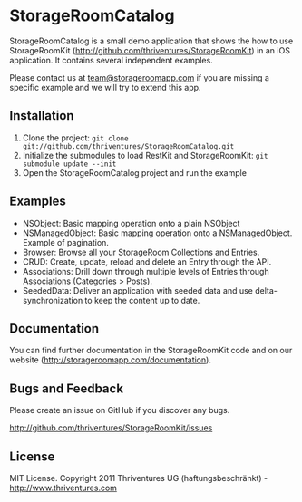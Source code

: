 StorageRoomCatalog
=========================

StorageRoomCatalog is a small demo application that shows the how to use StorageRoomKit (http://github.com/thriventures/StorageRoomKit) in an iOS application. It contains several independent examples.

Please contact us at team@storageroomapp.com if you are missing a specific example and we will try to extend this app.


Installation
-------------------------

1. Clone the project: `git clone git://github.com/thriventures/StorageRoomCatalog.git`
1. Initialize the submodules to load RestKit and StorageRoomKit: `git submodule update --init`
1. Open the StorageRoomCatalog project and run the example

Examples
-------------------------

* NSObject: Basic mapping operation onto a plain NSObject
* NSManagedObject: Basic mapping operation onto a NSManagedObject. Example of pagination.
* Browser: Browse all your StorageRoom Collections and Entries.
* CRUD: Create, update, reload and delete an Entry through the API.
* Associations: Drill down through multiple levels of Entries through Associations (Categories > Posts).
* SeededData: Deliver an application with seeded data and use delta-synchronization to keep the content up to date.


Documentation
-------------------------

You can find further documentation in the StorageRoomKit code and on our website (http://storageroomapp.com/documentation).


Bugs and Feedback
-------------------------

Please create an issue on GitHub if you discover any bugs.

http://github.com/thriventures/StorageRoomKit/issues



License
-------------------------

MIT License. Copyright 2011 Thriventures UG (haftungsbeschränkt) - http://www.thriventures.com
